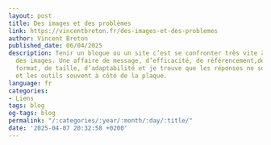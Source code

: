 ```yaml
---
layout: post
title: Des images et des problèmes
link: https://vincentbreton.fr/des-images-et-des-problemes
author: Vincent Breton
published_date: 06/04/2025
description: Tenir un blogue ou un site c’est se confronter très vite à la problématique
  des images. Une affaire de message, d’efficacité, de référencement,de droits, de
  format, de taille, d’adaptabilité et je trouve que les réponses ne sont pas si simples
  et les outils souvent à côté de la plaque.
language: fr
categories:
- Liens
tags: blog
og-tags: blog
permalink: "/:categories/:year/:month/:day/:title/"
date: '2025-04-07 20:32:58 +0200'
---
```

